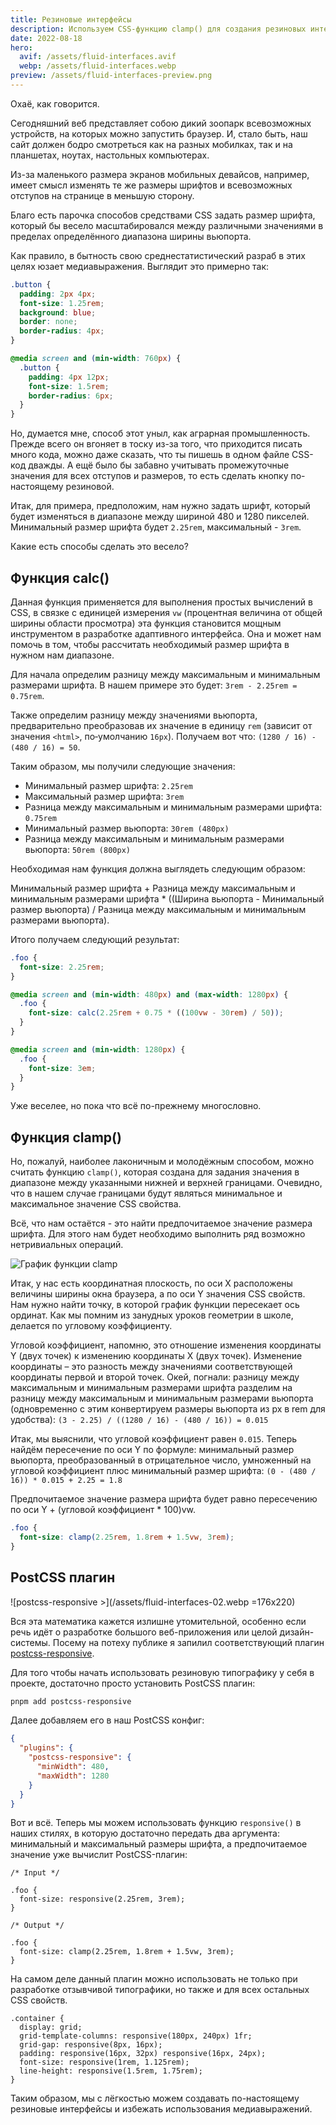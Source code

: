 ```yaml
---
title: Резиновые интерфейсы
description: Используем CSS-функцию clamp() для создания резиновых интерфейсов
date: 2022-08-18
hero:
  avif: /assets/fluid-interfaces.avif
  webp: /assets/fluid-interfaces.webp
preview: /assets/fluid-interfaces-preview.png
---
```


Охаё, как говорится.

Сегодняшний веб представляет собою дикий зоопарк всевозможных устройств, на которых можно запустить браузер. И, стало быть, наш сайт должен бодро смотреться как на разных мобилках, так и на планшетах, ноутах, настольных компьютерах.

Из-за маленького размера экранов мобильных девайсов, например, имеет смысл изменять те же размеры шрифтов и всевозможных отступов на странице в меньшую сторону.

Благо есть парочка способов средствами CSS задать размер шрифта, который бы весело масштабировался между различными значениями в пределах определённого диапазона ширины вьюпорта.

Как правило, в бытность свою среднестатистический разраб в этих целях юзает медиавыражения. Выглядит это примерно так:

```css
.button {
  padding: 2px 4px;
  font-size: 1.25rem;
  background: blue;
  border: none;
  border-radius: 4px;
}

@media screen and (min-width: 760px) {
  .button {
    padding: 4px 12px;
    font-size: 1.5rem;
    border-radius: 6px;
  }
}
```

Но, думается мне, способ этот уныл, как аграрная промышленность. Прежде всего он вгоняет в тоску из-за того, что приходится писать много кода, можно даже сказать, что ты пишешь в одном файле CSS-код дважды. А ещё было бы забавно учитывать промежуточные значения для всех отступов и размеров, то есть сделать кнопку по-настоящему резиновой.

Итак, для примера, предположим, нам нужно задать шрифт, который будет изменяться в диапазоне между шириной 480 и 1280 пикселей. Минимальный размер шрифта будет `2.25rem`, максимальный - `3rem`.

Какие есть способы сделать это весело?

## Функция calc()

Данная функция применяется для выполнения простых вычислений в CSS, в связке с единицей измерения `vw` (процентная величина от общей ширины области просмотра) эта функция становится мощным инструментом в разработке адаптивного интерфейса. Она и может нам помочь в том, чтобы рассчитать необходимый размер шрифта в нужном нам диапазоне.

Для начала определим разницу между максимальным и минимальным размерами шрифта. В нашем примере это будет: `3rem - 2.25rem = 0.75rem`.

Также определим разницу между значениями вьюпорта, предварительно преобразовав их значение в единицу `rem` (зависит от значения `<html>`, по‑умолчанию `16px`). Получаем вот что: `(1280 / 16) - (480 / 16) = 50`.

Таким образом, мы получили следующие значения:

- Минимальный размер шрифта: `2.25rem`
- Максимальный размер шрифта: `3rem`
- Разница между максимальным и минимальным размерами шрифта: `0.75rem`
- Минимальный размер вьюпорта: `30rem (480px)`
- Разница между максимальным и минимальным размерами вьюпорта: `50rem (800px)`

Необходимая нам функция должна выглядеть следующим образом:

Минимальный размер шрифта + Разница между максимальным и минимальным размерами шрифта \* ((Ширина вьюпорта - Минимальный размер вьюпорта) / Разница между максимальным и минимальным размерами вьюпорта).

Итого получаем следующий результат:

```css
.foo {
  font-size: 2.25rem;
}

@media screen and (min-width: 480px) and (max-width: 1280px) {
  .foo {
    font-size: calc(2.25rem + 0.75 * ((100vw - 30rem) / 50));
  }
}

@media screen and (min-width: 1280px) {
  .foo {
    font-size: 3em;
  }
}
```

Уже веселее, но пока что всё по-прежнему многословно.

## Функция clamp()

Но, пожалуй, наиболее лаконичным и молодёжным способом, можно считать функцию `clamp()`, которая создана для задания значения в диапазоне между указанными нижней и верхней границами. Очевидно, что в нашем случае границами будут являться минимальное и максимальное значение CSS свойства.

Всё, что нам остаётся - это найти предпочитаемое значение размера шрифта. Для этого нам будет необходимо выполнить ряд возможно нетривиальных операций.

![График функции clamp](/assets/fluid-interfaces-01.webp)

Итак, у нас есть координатная плоскость, по оси X расположены величины ширины окна браузера, а по оси Y значения CSS свойств. Нам нужно найти точку, в которой график функции пересекает ось ординат. Как мы помним из занудных уроков геометрии в школе, делается по угловому коэффициенту.

Угловой коэффициент, напомню, это отношение изменения координаты Y (двух точек) к изменению координаты X (двух точек). Изменение координаты – это разность между значениями соответствующей координаты первой и второй точек. Окей, погнали: разницу между максимальным и минимальным размерами шрифта разделим на разницу между максимальным и минимальным размерами вьюпорта (одновременно с этим конвертируем размеры вьюпорта из px в rem для удобства): `(3 - 2.25) / ((1280 / 16) - (480 / 16)) = 0.015`

Итак, мы выяснили, что угловой коэффициент равен `0.015`. Теперь найдём пересечение по оси Y по формуле: минимальный размер вьюпорта, преобразованный в отрицательное число, умноженный на угловой коэффициент плюс минимальный размер шрифта: `(0 - (480 / 16)) * 0.015 + 2.25 = 1.8`

Предпочитаемое значение размера шрифта будет равно пересечению по оси Y + (угловой коэффициент \* 100)vw.

```css
.foo {
  font-size: clamp(2.25rem, 1.8rem + 1.5vw, 3rem);
}
```

## PostCSS плагин

![postcss-responsive >](/assets/fluid-interfaces-02.webp =176x220)

Вся эта математика кажется излишне утомительной, особенно если речь идёт о разработке большого веб-приложения или целой дизайн-системы. Посему на потеху публике я запилил соответствующий плагин [postcss-responsive](https://github.com/azat-io/postcss-responsive).

Для того чтобы начать использовать резиновую типографику у себя в проекте, достаточно просто установить PostCSS плагин:

```sh
pnpm add postcss-responsive
```

Далее добавляем его в наш PostCSS конфиг:

```json
{
  "plugins": {
    "postcss-responsive": {
      "minWidth": 480,
      "maxWidth": 1280
    }
  }
}
```

Вот и всё. Теперь мы можем использовать функцию `responsive()` в наших стилях, в которую достаточно передать два аргумента: минимальный и максимальный размеры шрифта, а предпочитаемое значение уже вычислит PostCSS-плагин:

```postcss
/* Input */

.foo {
  font-size: responsive(2.25rem, 3rem);
}

/* Output */

.foo {
  font-size: clamp(2.25rem, 1.8rem + 1.5vw, 3rem);
}
```

На самом деле данный плагин можно использовать не только при разработке отзывчивой типографики, но также и для всех остальных CSS свойств.

```postcss
.container {
  display: grid;
  grid-template-columns: responsive(180px, 240px) 1fr;
  grid-gap: responsive(8px, 16px);
  padding: responsive(16px, 32px) responsive(16px, 24px);
  font-size: responsive(1rem, 1.125rem);
  line-height: responsive(1.5rem, 1.75rem);
}
```

Таким образом, мы с лёгкостью можем создавать по-настоящему резиновые интерфейсы и избежать использования медиавыражений.
